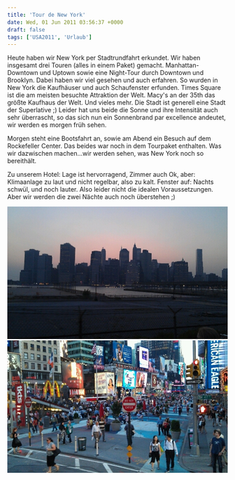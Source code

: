 ```yaml
---
title: 'Tour de New York'
date: Wed, 01 Jun 2011 03:56:37 +0000
draft: false
tags: ['USA2011', 'Urlaub']
---
```


Heute haben wir New York per Stadtrundfahrt erkundet. Wir haben insgesamt drei Touren (alles in einem Paket) gemacht. Manhattan-Downtown und Uptown sowie eine Night-Tour durch Downtown und Brooklyn. Dabei haben wir viel gesehen und auch erfahren. So wurden in New York die Kaufhäuser und auch Schaufenster erfunden. Times Square ist die am meisten besuchte Attraktion der Welt. Macy's an der 35th das größte Kaufhaus der Welt. Und vieles mehr. Die Stadt ist generell eine Stadt der Superlative ;) Leider hat uns beide die Sonne und ihre Intensität auch sehr überrascht, so das sich nun ein Sonnenbrand par excellence andeutet, wir werden es morgen früh sehen.

Morgen steht eine Bootsfahrt an, sowie am Abend ein Besuch auf dem Rockefeller Center. Das beides war noch in dem Tourpaket enthalten. Was wir dazwischen machen...wir werden sehen, was New York noch so bereithält.

Zu unserem Hotel: Lage ist hervorragend, Zimmer auch Ok, aber: Klimaanlage zu laut und nicht regelbar, also zu kalt. Fenster auf: Nachts schwül, und noch lauter. Also leider nicht die idealen Voraussetzungen. Aber wir werden die zwei Nächte auch noch überstehen ;)

![397556764](/urlaub11to15-images/11/397556764-scaled1000.jpg?w=300)
![374468739](/urlaub11to15-images/11/374468739-scaled1000.jpg?w=300)